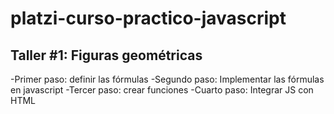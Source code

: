 # platzi-curso-practico-javascript

## Taller #1: Figuras geométricas

-Primer paso: definir las fórmulas
-Segundo paso: Implementar las fórmulas en javascript
-Tercer paso: crear funciones
-Cuarto paso: Integrar JS con HTML